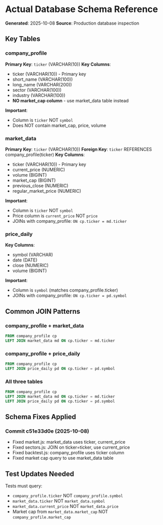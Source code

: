 # Actual Database Schema Reference

**Generated**: 2025-10-08
**Source**: Production database inspection

## Key Tables

### company_profile
**Primary Key**: `ticker` (VARCHAR(10))
**Key Columns**:
- ticker (VARCHAR(10)) - Primary key
- short_name (VARCHAR(100))
- long_name (VARCHAR(200))
- sector (VARCHAR(100))
- industry (VARCHAR(100))
- **NO market_cap column** - use market_data table instead

**Important**:
- Column is `ticker` NOT `symbol`
- Does NOT contain market_cap, price, volume

### market_data
**Primary Key**: `ticker` (VARCHAR(10))
**Foreign Key**: `ticker` REFERENCES company_profile(ticker)
**Key Columns**:
- ticker (VARCHAR(10)) - Primary key
- current_price (NUMERIC)
- volume (BIGINT)
- market_cap (BIGINT)
- previous_close (NUMERIC)
- regular_market_price (NUMERIC)

**Important**:
- Column is `ticker` NOT `symbol`
- Price column is `current_price` NOT `price`
- JOINs with company_profile: `ON cp.ticker = md.ticker`

### price_daily
**Key Columns**:
- symbol (VARCHAR)
- date (DATE)
- close (NUMERIC)
- volume (BIGINT)

**Important**:
- Column is `symbol` (matches company_profile.ticker)
- JOINs with company_profile: `ON cp.ticker = pd.symbol`

## Common JOIN Patterns

### company_profile + market_data
```sql
FROM company_profile cp
LEFT JOIN market_data md ON cp.ticker = md.ticker
```

### company_profile + price_daily
```sql
FROM company_profile cp
LEFT JOIN price_daily pd ON cp.ticker = pd.symbol
```

### All three tables
```sql
FROM company_profile cp
LEFT JOIN market_data md ON cp.ticker = md.ticker
LEFT JOIN price_daily pd ON cp.ticker = pd.symbol
```

## Schema Fixes Applied

### Commit c51e33d0e (2025-10-08)
- Fixed market.js: market_data uses ticker, current_price
- Fixed sectors.js: JOIN on ticker=ticker, use current_price
- Fixed backtest.js: company_profile uses ticker column
- Fixed market cap query to use market_data table

## Test Updates Needed

Tests must query:
- `company_profile.ticker` NOT `company_profile.symbol`
- `market_data.ticker` NOT `market_data.symbol`
- `market_data.current_price` NOT `market_data.price`
- Market cap from `market_data.market_cap` NOT `company_profile.market_cap`
